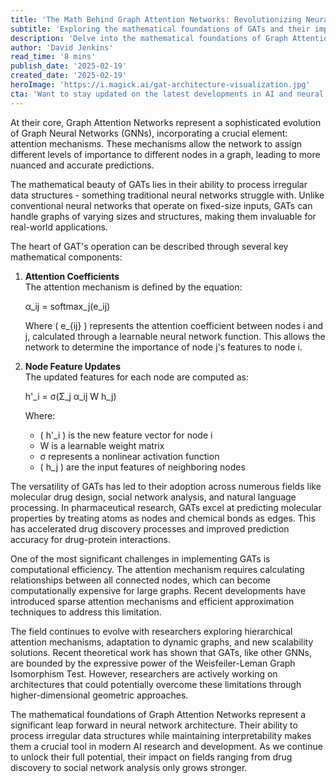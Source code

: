 ```yaml
---
title: 'The Math Behind Graph Attention Networks: Revolutionizing Neural Network Architecture'
subtitle: 'Exploring the mathematical foundations of GATs and their impact on AI'
description: 'Delve into the mathematical foundations of Graph Attention Networks (GATs) and their transformative impact on various AI applications. Discover how GATs enhance predictive accuracy in fields such as drug discovery and social network analysis through their sophisticated attention mechanisms integrated into neural network architecture.'
author: 'David Jenkins'
read_time: '8 mins'
publish_date: '2025-02-19'
created_date: '2025-02-19'
heroImage: 'https://i.magick.ai/gat-architecture-visualization.jpg'
cta: 'Want to stay updated on the latest developments in AI and neural network architecture? Follow us on LinkedIn for more in-depth technical analysis and breakthrough announcements in the field of artificial intelligence.'
---
```


At their core, Graph Attention Networks represent a sophisticated evolution of Graph Neural Networks (GNNs), incorporating a crucial element: attention mechanisms. These mechanisms allow the network to assign different levels of importance to different nodes in a graph, leading to more nuanced and accurate predictions.

The mathematical beauty of GATs lies in their ability to process irregular data structures - something traditional neural networks struggle with. Unlike conventional neural networks that operate on fixed-size inputs, GATs can handle graphs of varying sizes and structures, making them invaluable for real-world applications.

The heart of GAT's operation can be described through several key mathematical components:

1. **Attention Coefficients**  
   The attention mechanism is defined by the equation:

   
   α_ij = softmax_j(e_ij)
   

   Where \( e_{ij} \) represents the attention coefficient between nodes i and j, calculated through a learnable neural network function. This allows the network to determine the importance of node j's features to node i.

2. **Node Feature Updates**  
   The updated features for each node are computed as:

   
   h'_i = σ(Σ_j α_ij W h_j)
   

   Where:
   - \( h'_i \) is the new feature vector for node i
   - W is a learnable weight matrix
   - σ represents a nonlinear activation function
   - \( h_j \) are the input features of neighboring nodes

The versatility of GATs has led to their adoption across numerous fields like molecular drug design, social network analysis, and natural language processing. In pharmaceutical research, GATs excel at predicting molecular properties by treating atoms as nodes and chemical bonds as edges. This has accelerated drug discovery processes and improved prediction accuracy for drug-protein interactions.

One of the most significant challenges in implementing GATs is computational efficiency. The attention mechanism requires calculating relationships between all connected nodes, which can become computationally expensive for large graphs. Recent developments have introduced sparse attention mechanisms and efficient approximation techniques to address this limitation.

The field continues to evolve with researchers exploring hierarchical attention mechanisms, adaptation to dynamic graphs, and new scalability solutions. Recent theoretical work has shown that GATs, like other GNNs, are bounded by the expressive power of the Weisfeiler-Leman Graph Isomorphism Test. However, researchers are actively working on architectures that could potentially overcome these limitations through higher-dimensional geometric approaches.

The mathematical foundations of Graph Attention Networks represent a significant leap forward in neural network architecture. Their ability to process irregular data structures while maintaining interpretability makes them a crucial tool in modern AI research and development. As we continue to unlock their full potential, their impact on fields ranging from drug discovery to social network analysis only grows stronger.